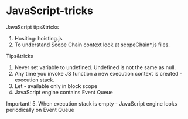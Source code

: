 # JavaScript-tricks
JavaScript tips&amp;tricks

1. Hositing: hoisting.js
2. To understand Scope Chain context look at scopeChain*.js files.

Tips&tricks
1. Never set variable to undefined. Undefined is not the same as null.
2. Any time you invoke JS function a new execution context is created - execution stack.
3. Let - available only in block scope
4. JavaScript engine contains Event Queue

Important!
5. When execution stack is empty - JavaScript engine looks periodically on Event Queue
